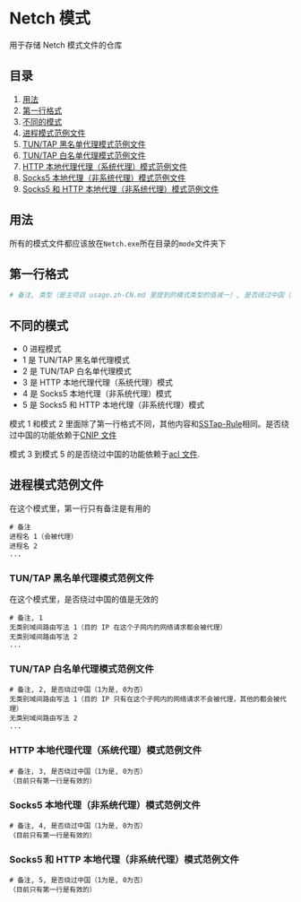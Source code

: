 # Netch 模式

用于存储 Netch 模式文件的仓库

## 目录

1. [用法](#用法)
2. [第一行格式](#第一行格式)
3. [不同的模式](#不同的模式)
4. [进程模式范例文件](#进程模式范例文件)
5. [TUN/TAP 黑名单代理模式范例文件](#tuntap-黑名单代理模式范例文件)
6. [TUN/TAP 白名单代理模式范例文件](#tuntap-白名单代理模式范例文件)
7. [HTTP 本地代理代理（系统代理）模式范例文件](#http-本地代理代理系统代理模式范例文件)
8. [Socks5 本地代理（非系统代理）模式范例文件](#socks5-本地代理非系统代理模式范例文件)
9. [Socks5 和 HTTP 本地代理（非系统代理）模式范例文件](#socks5-和-http-本地代理非系统代理模式范例文件)

## 用法

所有的模式文件都应该放在`Netch.exe`所在目录的`mode`文件夹下

## 第一行格式

```Python
# 备注, 类型（是主项目 usage.zh-CN.md 里提到的模式类型的值减一）, 是否绕过中国（1为是, 0为否）
```

## 不同的模式

- 0 进程模式
- 1 是 TUN/TAP 黑名单代理模式
- 2 是 TUN/TAP 白名单代理模式
- 3 是 HTTP 本地代理代理（系统代理）模式
- 4 是 Socks5 本地代理（非系统代理）模式
- 5 是 Socks5 和 HTTP 本地代理（非系统代理）模式

模式 1 和模式 2 里面除了第一行格式不同，其他内容和[SSTap-Rule](https://github.com/FQrabbit/SSTap-Rule)相同。是否绕过中国的功能依赖于[CNIP 文件](https://github.com/NetchX/Netch/blob/master/Netch/Resources/CNIP)

模式 3 到模式 5 的是否绕过中国的功能依赖于[acl 文件](https://github.com/NetchX/Netch/blob/master/binaries/default.acl).

## 进程模式范例文件

在这个模式里，第一行只有备注是有用的

```
# 备注
进程名 1（会被代理）
进程名 2
...
```

### TUN/TAP 黑名单代理模式范例文件

在这个模式里，是否绕过中国的值是无效的

```
# 备注, 1
无类别域间路由写法 1（目的 IP 在这个子网内的网络请求都会被代理）
无类别域间路由写法 2
...
```

### TUN/TAP 白名单代理模式范例文件

```
# 备注, 2, 是否绕过中国（1为是, 0为否）
无类别域间路由写法 1（目的 IP 只有在这个子网内的网络请求不会被代理，其他的都会被代理）
无类别域间路由写法 2
...
```

### HTTP 本地代理代理（系统代理）模式范例文件

```
# 备注, 3, 是否绕过中国（1为是, 0为否）
（目前只有第一行是有效的）
```

### Socks5 本地代理（非系统代理）模式范例文件

```
# 备注, 4, 是否绕过中国（1为是, 0为否）
（目前只有第一行是有效的）
```

### Socks5 和 HTTP 本地代理（非系统代理）模式范例文件

```
# 备注, 5, 是否绕过中国（1为是, 0为否）
（目前只有第一行是有效的）
```